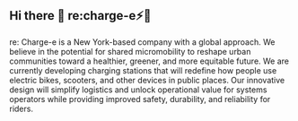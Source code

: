 ## Hi there 👋 re:charge-e⚡🙋‍
re: Charge-e is a New York-based company with a global approach. We believe in the potential for shared micromobility to reshape urban communities toward a healthier, greener, and more equitable future. We are currently developing charging stations that will redefine how people use electric bikes, scooters, and other devices in public places. Our innovative design will simplify logistics and unlock operational value for systems operators while providing improved safety, durability, and reliability for riders.


<!--

**Here are some ideas to get you started:**

🙋‍♀️ A short introduction - what is your organization all about?
🌈 Contribution guidelines - how can the community get involved?
👩‍💻 Useful resources - where can the community find your docs? Is there anything else the community should know?
🍿 Fun facts - what does your team eat for breakfast?
🧙 Remember, you can do mighty things with the power of [Markdown](https://docs.github.com/github/writing-on-github/getting-started-with-writing-and-formatting-on-github/basic-writing-and-formatting-syntax)
-->
